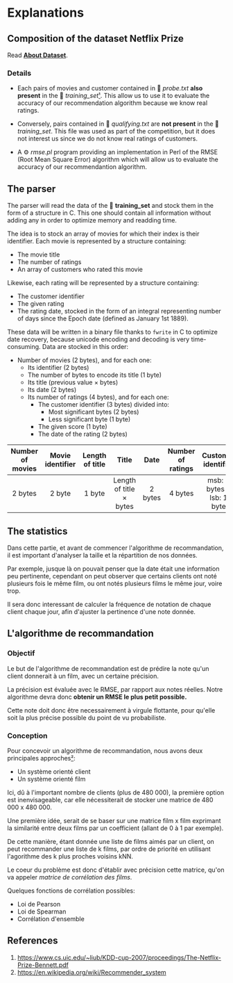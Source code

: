# Explanations

## Composition of the dataset Netflix Prize

Read **[About Dataset](AboutDataset.md)**.

### Details

- Each pairs of movies and customer contained in 📄 *probe.txt* **also present** in the 📁 *training_set*[¹][1]. This allow us to use it to evaluate the accuracy of our recommendation algorithm because we know real ratings.

- Conversely, pairs contained in 📄 *qualifying.txt* are **not present** in the 📁 *training_set*. This file was used as part of the competition, but it does not interest us since we do not know real ratings of customers.

- A ⚙️ *rmse.pl* program providing an implementation in Perl of the RMSE (Root Mean Square Error) algorithm which will allow us to evaluate the accuracy of our recommendantion algorithm.

## The parser

The parser will read the data of the 📁 **training_set** and stock them in the form of a structure in C. This one should contain all information without adding any in order to optimize memory and readding time.

The idea is to stock an array of movies for which their index is their identifier. Each movie is represented by a structure containing:

- The movie title
- The number of ratings
- An array of customers who rated this movie

Likewise, each rating will be represented by a structure containing:

- The customer identifier
- The given rating
- The rating date, stocked in the form of an integral representing number of days since the Epoch date (defined as January 1st 1889).

These data will be written in a binary file thanks to `fwrite` in C to optimize date recovery, because unicode encoding and decoding is very time-consuming. Data are stocked in this order:

- Number of movies (2 bytes), and for each one:
  - Its identifier (2 bytes)
  - The number of bytes to encode its title (1 byte)
  - Its title (previous value × bytes)
  - Its date (2 bytes)
  - Its number of ratings (4 bytes), and for each one:
    - The customer identifier (3 bytes) divided into:
      - Most significant bytes (2 bytes)
      - Less significant byte (1 byte)
    - The given score (1 byte)
    - The date of the rating (2 bytes)

| Number of movies | Movie identifier | Length of title | Title                   | Date    | Number of ratings | Customer identifier         | Score  | Date of rating |
| :--------------: | :--------------: | :-------------: | :---------------------: | :-----: | :---------------: | :-------------------------: | :----: | :------------: |
|     2 bytes      | 2 byte           | 1 byte          | Length of title × bytes | 2 bytes | 4 bytes           | msb: 2 bytes & lsb: 1 byte | 1 byte | 2 bytes        |


## The statistics

Dans cette partie, et avant de commencer l'algorithme de recommandation, il est important d'analyser la taille et la répartition de nos données.

Par exemple, jusque là on pouvait penser que la date était une information peu pertinente, cependant on peut observer que certains clients ont noté plusieurs fois le même film, ou ont notés plusieurs films le même jour, voire trop.

Il sera donc interessant de calculer la fréquence de notation de chaque client chaque jour, afin d'ajuster la pertinence d'une note donnée.

## L'algorithme de recommandation

### Objectif

Le but de l'algorithme de recommandation est de prédire la note qu'un client donnerait à un film, avec un certaine précision.

La précision est évaluée avec le RMSE, par rapport aux notes réelles.
Notre algorithme devra donc **obtenir un RMSE le plus petit possible.**

Cette note doit donc être necessairement à virgule flottante, pour qu'elle soit la plus précise possible du point de vu probabiliste.

### Conception

Pour concevoir un algorithme de recommandation, nous avons deux principales approches[²][2]:

- Un système orienté client
- Un système orienté film

Ici, dû à l'important nombre de clients (plus de 480 000), la première option est inenvisageable, car elle nécessiterait de stocker une matrice de 480 000 x 480 000.

Une première idée, serait de se baser sur une matrice film x film exprimant la similarité entre deux films par un coefficient (allant de 0 à 1 par exemple).

De cette manière, étant donnée une liste de films aimés par un client, on peut recommander une liste de k films, par ordre de priorité en utilisant l'agorithme des k plus proches voisins kNN.

Le coeur du problème est donc d'établir avec précision cette matrice, qu'on va appeler *matrice de corrélation des films*.

Quelques fonctions de corrélation possibles:

- Loi de Pearson
- Loi de Spearman
- Corrélation d'ensemble

## References

1. <https://www.cs.uic.edu/~liub/KDD-cup-2007/proceedings/The-Netflix-Prize-Bennett.pdf>
2. <https://en.wikipedia.org/wiki/Recommender_system>

[1]: https://www.cs.uic.edu/~liub/KDD-cup-2007/proceedings/The-Netflix-Prize-Bennett.pdf
[2]: https://en.wikipedia.org/wiki/Recommender_system
